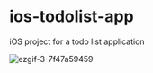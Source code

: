 # ios-todolist-app
iOS project for a todo list application

![ezgif-3-7f47a59459](https://github.com/yyasutakee/ios-todolist-app/assets/11753499/4f52c9b2-1639-4ddd-92a9-91ed2924d0e1)

